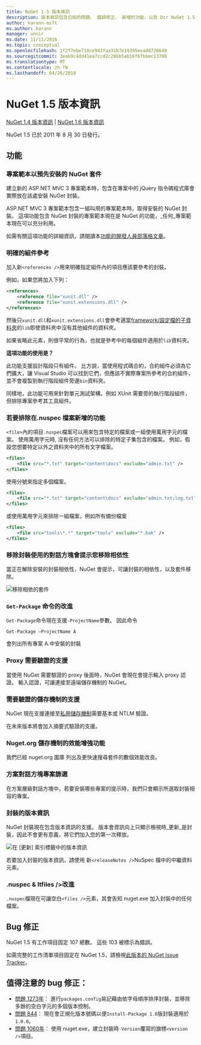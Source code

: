 ```yaml
---
title: NuGet 1.5 版本資訊
description: 版本資訊包含已知的問題、 錯誤修正、 新增的功能，以及 Dcr NuGet 1.5。
author: karann-msft
ms.author: karann
manager: unnir
ms.date: 11/11/2016
ms.topic: conceptual
ms.openlocfilehash: 1f2f7ebe718ce943faa31b7e19395eead8726648
ms.sourcegitcommit: 3eab9c4dd41ea7ccd2c28bb5ab16f6fbbec13708
ms.translationtype: MT
ms.contentlocale: zh-TW
ms.lasthandoff: 04/26/2018
---
```

# <a name="nuget-15-release-notes"></a>NuGet 1.5 版本資訊

[NuGet 1.4 版本資訊](../release-notes/nuget-1.4.md) | [NuGet 1.6 版本資訊](../release-notes/nuget-1.6.md)

NuGet 1.5 已於 2011 年 8 月 30 日發行。

## <a name="features"></a>功能

### <a name="project-templates-with-preinstalled-nuget-packages"></a>專案範本以預先安裝的 NuGet 套件
建立新的 ASP.NET MVC 3 專案範本時，包含在專案中的 jQuery 指令碼程式庫會實際放在該處安裝 NuGet 封裝。

ASP.NET MVC 3 專案範本包含一組叫用的專案範本時，取得安裝的 NuGet 封裝。 這項功能包含 NuGet 封裝的專案範本現在是 NuGet 的功能，_任何_專案範本現在可以充分利用。

如需有關這項功能的詳細資訊，請閱讀本[功能的開發人員部落格文章](http://blogs.msdn.com/b/marcinon/archive/2011/07/08/project-templates-and-preinstalled-nuget-packages.aspx)。

### <a name="explicit-assembly-references"></a>明確的組件參考

加入新`<references />`用來明確指定組件內的項目應該要參考的封裝。

例如，如果您將加入下列：

```xml
<references>
    <reference file="xunit.dll" />
    <reference file="xunit.extensions.dll" />
</references>
```

然後只`xunit.dll`和`xunit.extensions.dll`會參考適當[framework/設定檔的子資料夾](../reference/nuspec.md#explicit-assembly-references)的`lib`即使資料夾中沒有其他組件的資料夾。

如果省略此元素，則很平常的行為，也就是參考中的每個組件適用於`lib`資料夾。

__這項功能的使用是？__

此功能支援設計階段只有組件。 比方說，當使用程式碼合約，合約組件必須為它們擴大，讓 Visual Studio 可以找到它們，但應該不實際專案所參考的合約組件，並不會複製到執行階段組件旁邊`bin`資料夾。

同樣地，此功能可用來針對單元測試架構，例如 XUnit 需要旁的執行階段組件，但排除專案參考其工具組件。

### <a name="added-ability-to-exclude-files-in-the-nuspec"></a>若要排除在.nuspec 檔案新增的功能
`<file>`內的項目`.nuspec`檔案可以用來包含特定的檔案或一組使用萬用字元的檔案。 使用萬用字元時, 沒有任何方法可以排除的特定子集包含的檔案。 例如，假設您想要特定以外之資料夾中的所有文字檔案。

```xml
<files>
    <file src="*.txt" target="content\docs" exclude="admin.txt" />
</files>
```

使用分號來指定多個檔案。

```xml
<files>
    <file src="*.txt" target="content\docs" exclude="admin.txt;log.txt" />
</files>
```

或使用萬用字元來排除一組檔案，例如所有備份檔案

```xml
<files>
    <file src="tools\*.*" target="tools" exclude="*.bak" />
</files>
```

### <a name="removing-packages-using-the-dialog-prompts-to-remove-dependencies"></a>移除封裝使用的對話方塊會提示您移除相依性
當正在解除安裝的封裝相依性，NuGet 會提示，可讓封裝的相依性，以及套件移除。

![移除相依的套件](./media/remove-dependent-packages.png)


### <a name="get-package-command-improvement"></a>`Get-Package` 命令的改進
`Get-Package`命令現在支援`-ProjectName`參數。 因此命令

    Get-Package –ProjectName A

會列出所有專案 A.中安裝的封裝

### <a name="support-for-proxies-that-require-authentication"></a>Proxy 需要驗證的支援
當使用 NuGet 需要驗證的 proxy 後面時，NuGet 會現在會提示輸入 proxy 認證。 輸入認證，可讓連接至遠端儲存機制的 NuGet。

### <a name="support-for-repositories-that-require-authentication"></a>需要驗證的儲存機制的支援
NuGet 現在支援連接至[私用儲存機制](../hosting-packages/local-feeds.md)需要基本或 NTLM 驗證。

在未來版本將會加入摘要式驗證的支援。

### <a name="performance-improvements-to-the-nugetorg-repository"></a>Nuget.org 儲存機制的效能增強功能
我們已經 nuget.org 圖庫 列出及更快速搜尋套件的數個效能改良。

### <a name="solution-dialog-project-filtering"></a>方案對話方塊專案篩選
在方案層級對話方塊中，若要安裝哪些專案的提示時，我們只會顯示所選取封裝相容的專案。

### <a name="package-release-notes"></a>封裝的版本資訊
NuGet 封裝現在包含版本資訊的支援。 版本會資訊向上只顯示檢視時_更新_是封裝，因此不會更有意義，將它們加入您的第一次釋放。

![在 [更新] 索引標籤中的版本資訊](./media/manage-nuget-packages-release-notes.png)

若要加入封裝的版本資訊，請使用 新`<releaseNotes />`NuSpec 檔中的中繼資料元素。

### <a name="nuspec-ltfiles-gt-improvement"></a>.nuspec & ltfiles /&gt;改進
`.nuspec`檔現在可讓空白`<files />`元素，其會告知 nuget.exe 加入封裝中的任何檔案。

## <a name="bug-fixes"></a>Bug 修正
NuGet 1.5 有工作項目固定 107 總數。 這些 103 被標示為錯誤。

如需完整的工作清單項目固定在 NuGet 1.5，請檢視[此版本的 NuGet Issue Tracker](http://nuget.codeplex.com/workitem/list/advanced?keyword=&status=All&type=All&priority=All&release=NuGet%201.5&assignedTo=All&component=All&sortField=Summary&sortDirection=Descending&page=0)。

## <a name="bug-fixes-worth-noting"></a>值得注意的 bug 修正：

* [問題 1273年](http://nuget.codeplex.com/workitem/1273)： 進行`packages.config`易記藉由依字母順序排序封裝，並移除多餘的空白字元的多個版本控制。
* [問題 844](http://nuget.codeplex.com/workitem/844)： 現在會正規化版本號碼以便`Install-Package 1.0`版封裝適用於`1.0.0`。
* [問題 1060年](http://nuget.codeplex.com/workitem/1060)： 使用 nuget.exe，建立封裝時`-Version`覆寫的旗標`<version />`項目。
